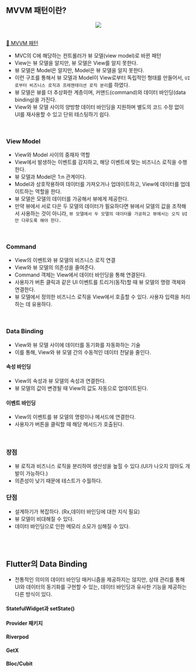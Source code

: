 ## MVVM 패턴이란?

<div align="center"><img src = "https://github.com/NalaJang/TIL/assets/73895803/bdf2f8e9-ca5d-443d-abc8-231c55c40d4e" /></div>

<br>

[🔗 MVVM 패턴](https://velog.io/@k7120792/Model-View-ViewModel-Pattern)

- MVC의 C에 해당하는 컨트롤러가 뷰 모델(view model)로 바뀐 패턴
- View는 뷰 모델을 알지만, 뷰 모델은 View를 알지 못한다.
- 뷰 모델은 Model은 알지만, Model은 뷰 모델을 알지 못한다.
- 이런 구조를 통해서 뷰 모델과 Model이 View로부터 독립적인 형태를 만들어서, `UI로부터 비즈니스 로직과 프레젠테이션 로직 분리`를 하였다.
- 뷰 모델은 뷰를 더 추상화한 계층이며, 커맨드(command)와 데이터 바인딩(data binding)을 가진다.
- View와 뷰 모델 사이의 양방향 데이터 바인딩을 지원하며 별도의 코드 수정 없이 UI를 재사용할 수 있고 단위 테스팅하기 쉽다.

<br>

### View Model
- View와 Model 사이의 중재자 역할
- View에서 발생하는 이벤트를 감지하고, 해당 이벤트에 맞는 비즈니스 로직을 수행한다.
- 뷰 모델과 Model은 1:n 관계이다.
- Model과 상호작용하여 데이터를 가져오거나 업데이트하고, View에 데이터를 업데이트하는 역할을 한다.
- 뷰 모델은 모델의 데이터를 가공해서 뷰에게 제공한다.
- 만약 뷰에서 서로 다은 두 모델의 데이터가 필요하다면 뷰에서 모델의 값을 조작해서 사용하는 것이 아니라, `뷰 모델에서 두 모델의 데이터를 가공하고 뷰에서는 오직 UI만 다루도록 해야 한다.`

<br>

### Command
- View의 이벤트와 뷰 모델의 비즈니스 로직 연결
- View와 뷰 모델의 의존성을 줄여준다.
- Command 객체는 View에서 데이터 바인딩을 통해 연결된다.
- 사용자가 버튼 클릭과 같은 UI 이벤트를 트리거(동작)할 때 뷰 모델의 명령 객체와 연결한다.
- 뷰 모델에서 정의한 비즈니스 로직을 View에서 호출할 수 있다. 사용자 입력을 처리하는 데 유용하다.

<br>

### Data Binding
- View와 뷰 모델 사이에 데이터를 동기화를 자동화하는 기술
- 이를 통해, View와 뷰 모델 간의 수동적인 데이터 전달을 줄인다.
#### 속성 바인딩
- View의 속성과 뷰 모델의 속성과 연결한다.
- 뷰 모델의 값이 변경될 때 View의 값도 자동으로 업데이트된다.
#### 이벤트 바인딩
- View의 이벤트를 뷰 모델의 명령이나 메서드에 연결한다.
- 사용자가 버튼을 클릭할 때 해당 메서드가 호출된다.

<br>

### 장점
- 뷰 로직과 비즈니스 로직을 분리하여 생산성을 높힐 수 있다.(UI가 나오지 않아도 개발이 가능하다.)
- 의존성이 낮기 때문에 테스트가 수월하다.

### 단점
- 설계하기가 복잡하다. (Rx,데이터 바인딩에 대한 지식 필요)
- 뷰 모델이 비대해질 수 있다.
- 데이터 바인딩으로 인한 메모리 소모가 심해질 수 있다.

<br></br>

## Flutter의 Data Binding

- 전통적인 의미의 데이터 바인딩 매커니즘을 제공하지는 않지만, 상태 관리를 통해 UI와 데이터의 동기화를 구현할 수 있는, 데이터 바인딩과 유사한 기능을 제공하는 다른 방식이 있다.

#### StatefulWidget과 setState()
#### Provider 패키지
#### Riverpod
#### GetX
#### Bloc/Cubit
